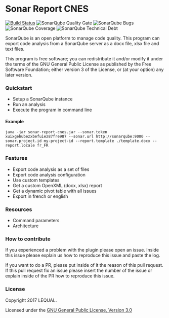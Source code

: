 # Sonar Report CNES 
[![Build Status](https://travis-ci.org/lequal/sonar-cnes-report.svg?branch=master)](https://travis-ci.org/lequal/sonar-cnes-report)
![SonarQube Quality Gate](https://sonarcloud.io/api/project_badges/measure?project=fr.cnes.sonarqube.plugins%3Asonar-icode-cnes-plugin&metric=alert_status)
![SonarQube Bugs](https://sonarcloud.io/api/project_badges/measure?project=fr.cnes.sonar%3Asonar-cnes-report&metric=bugs)
![SonarQube Coverage](https://sonarcloud.io/api/project_badges/measure?project=fr.cnes.sonar%3Asonar-cnes-report&metric=coverage)
![SonarQube Technical Debt](https://sonarcloud.io/api/project_badges/measure?project=fr.cnes.sonar%3Asonar-cnes-report&metric=sqale_index)

SonarQube is an open platform to manage code quality. This program can export code analysis from a SonarQube server as a docx file, xlsx file and text files.

This program is free software; you can redistribute it and/or modify it under the terms of the GNU General Public License as published by the Free Software Foundation; either version 3 of the License, or (at your option) any later version.

### Quickstart
- Setup a SonarQube instance
- Run an analysis
- Execute the program in command line

#### Example
````
java -jar sonar-report-cnes.jar --sonar.token xuixgehubezxbefuiez87fre987 --sonar.url http://sonarqube:9000 --sonar.project.id my-project-id --report.template ./template.docx --report.locale fr_FR
````

### Features
- Export code analysis as a set of files
- Export code analysis configuration
- Use custom templates
- Get a custom OpenXML (docx, xlsx) report
- Get a dynamic pivot table with all issues
- Export in french or english

### Resources
- Command parameters
- Architecture

### How to contribute
If you experienced a problem with the plugin please open an issue. Inside this issue please explain us how to reproduce this issue and paste the log.

If you want to do a PR, please put inside of it the reason of this pull request. If this pull request fix an issue please insert the number of the issue or explain inside of the PR how to reproduce this issue.

### License
Copyright 2017 LEQUAL.

Licensed under the [GNU General Public License, Version 3.0](https://www.gnu.org/licenses/gpl.txt)
